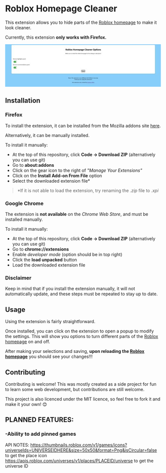 # Roblox Homepage Cleaner

This extension allows you to hide parts of the [Roblox homepage](https://www.roblox.com/home) to make it look cleaner.

Currently, this extension <b>only works with Firefox.</b>

![Extension settings page screenshot](imgs/screenshot.jpg)

## Installation

### Firefox
To install the extension, it can be installed from the Mozilla addons site [here](https://addons.mozilla.org/en-US/firefox/addon/roblox-homepage-cleaner/).

Alternatively, it can be manually installed.

To install it manually:
- At the top of this repository, click <b>Code -> Download ZIP</b> (alternatively you can use git)
- Go to <b>about:addons</b>
- Click on the gear icon to the right of <i>"Manage Your Extensions"</i>
- Click on the <b>Install Add-on From File</b> option
- Select the downloaded extension file*

> *If it is not able to load the extension, try renaming the <i>.zip</i> file to <i>.xpi</i>

### Google Chrome
The extension is <b>not available</b> on the <i>Chrome Web Store</i>, and must be installed manually.

To install it manually:
- At the top of this repository, click <b>Code -> Download ZIP</b> (alternatively you can use git)
- Go to <b>chrome://extensions</b>
- Enable <i>developer mode</i> (option should be in top right)
- Click the <b>load unpacked</b> button
- Load the downloaded extension file

### Disclaimer
Keep in mind that if you install the extension manually, it will not automatically update, and these steps must be repeated to stay up to date.

## Usage

Using the extension is fairly straightforward.

Once installed, you can click on the extension to open a popup to modify the settings. This will show you options to turn different parts of the [Roblox homepage](https://www.roblox.com/home) on and off.

After making your selections and saving, <b>upon reloading the [Roblox homepage](https://www.roblox.com/home)</b> you should see your changes!!!

## Contributing

Contributing is welcome! This was mostly created as a side project for fun to learn some web development, but contributions are still welcome.

This project is also licenced under the MIT licence, so feel free to fork it and make it your own! 😊

## PLANNED FEATURES:

### -Ability to add pinned games

API NOTES:
https://thumbnails.roblox.com/v1/games/icons?universeIds=UNIVERSEIDHERE&size=50x50&format=Png&isCircular=false to get the place icon
https://apis.roblox.com/universes/v1/places/PLACEID/universe to get the universe ID

